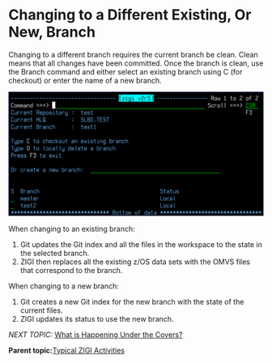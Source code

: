 # Changing to a Different Existing, Or New, Branch

Changing to a different branch requires the current branch be clean. Clean means that all changes have been committed. Once the branch is clean, use the Branch command and either select an existing branch using C \(for checkout\) or enter the name of a new branch.

![](media/g_changing_different_existing_new_branch.png)

When changing to an existing branch:

1.  Git updates the Git index and all the files in the workspace to the state in the selected branch.
2.  ZIGI then replaces all the existing z/OS data sets with the OMVS files that correspond to the branch.

When changing to a new branch:

1.  Git creates a new Git index for the new branch with the state of the current files.
2.  ZIGI updates its status to use the new branch.

*NEXT TOPIC:* [What is Happening Under the Covers?](r_what_is_happening_under_the_covers.md)

**Parent topic:**[Typical ZIGI Activities](c_typical_zigi_activities.md)

